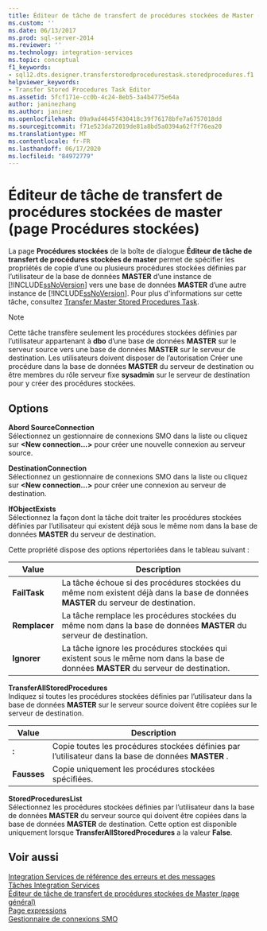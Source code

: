 ```yaml
---
title: Éditeur de tâche de transfert de procédures stockées de Master (page procédures stockées) | Microsoft Docs
ms.custom: ''
ms.date: 06/13/2017
ms.prod: sql-server-2014
ms.reviewer: ''
ms.technology: integration-services
ms.topic: conceptual
f1_keywords:
- sql12.dts.designer.transferstoredprocedurestask.storedprocedures.f1
helpviewer_keywords:
- Transfer Stored Procedures Task Editor
ms.assetid: 5fcf171e-cc0b-4c24-8eb5-3a4b4775e64a
author: janinezhang
ms.author: janinez
ms.openlocfilehash: 09a9ad4645f430418c39f76178bfe7a6757018dd
ms.sourcegitcommit: f71e523da72019de81a8bd5a0394a62f7f76ea20
ms.translationtype: MT
ms.contentlocale: fr-FR
ms.lasthandoff: 06/17/2020
ms.locfileid: "84972779"
---
```

# <a name="transfer-master-stored-procedures-task-editor-stored-procedures-page"></a>Éditeur de tâche de transfert de procédures stockées de master (page Procédures stockées)
  La page **Procédures stockées** de la boîte de dialogue **Éditeur de tâche de transfert de procédures stockées de master** permet de spécifier les propriétés de copie d’une ou plusieurs procédures stockées définies par l’utilisateur de la base de données **MASTER** d’une instance de [!INCLUDE[ssNoVersion](../includes/ssnoversion-md.md)] vers une base de données **MASTER** d’une autre instance de [!INCLUDE[ssNoVersion](../includes/ssnoversion-md.md)]. Pour plus d'informations sur cette tâche, consultez [Transfer Master Stored Procedures Task](control-flow/transfer-master-stored-procedures-task.md).  
  
> [!NOTE]  
>  Cette tâche transfère seulement les procédures stockées définies par l’utilisateur appartenant à **dbo** d’une base de données **MASTER** sur le serveur source vers une base de données **MASTER** sur le serveur de destination. Les utilisateurs doivent disposer de l’autorisation Créer une procédure dans la base de données **MASTER** du serveur de destination ou être membres du rôle serveur fixe **sysadmin** sur le serveur de destination pour y créer des procédures stockées.  
  
## <a name="options"></a>Options  
 **Abord SourceConnection**  
 Sélectionnez un gestionnaire de connexions SMO dans la liste ou cliquez sur **\<New connection...>** pour créer une nouvelle connexion au serveur source.  
  
 **DestinationConnection**  
 Sélectionnez un gestionnaire de connexions SMO dans la liste ou cliquez sur **\<New connection...>** pour créer une connexion au serveur de destination.  
  
 **IfObjectExists**  
 Sélectionnez la façon dont la tâche doit traiter les procédures stockées définies par l’utilisateur qui existent déjà sous le même nom dans la base de données **MASTER** du serveur de destination.  
  
 Cette propriété dispose des options répertoriées dans le tableau suivant :  
  
|Value|Description|  
|-----------|-----------------|  
|**FailTask**|La tâche échoue si des procédures stockées du même nom existent déjà dans la base de données **MASTER** du serveur de destination.|  
|**Remplacer**|La tâche remplace les procédures stockées du même nom dans la base de données **MASTER** du serveur de destination.|  
|**Ignorer**|La tâche ignore les procédures stockées qui existent sous le même nom dans la base de données **MASTER** du serveur de destination.|  
  
 **TransferAllStoredProcedures**  
 Indiquez si toutes les procédures stockées définies par l’utilisateur dans la base de données **MASTER** sur le serveur source doivent être copiées sur le serveur de destination.  
  
|Value|Description|  
|-----------|-----------------|  
|**:**|Copie toutes les procédures stockées définies par l’utilisateur dans la base de données **MASTER** .|  
|**Fausses**|Copie uniquement les procédures stockées spécifiées.|  
  
 **StoredProceduresList**  
 Sélectionnez les procédures stockées définies par l’utilisateur dans la base de données **MASTER** du serveur source qui doivent être copiées dans la base de données **MASTER** de destination. Cette option est disponible uniquement lorsque **TransferAllStoredProcedures** a la valeur **False**.  
  
## <a name="see-also"></a>Voir aussi  
 [Integration Services de référence des erreurs et des messages](../../2014/integration-services/integration-services-error-and-message-reference.md)   
 [Tâches Integration Services](control-flow/integration-services-tasks.md)   
 [Éditeur de tâche de transfert de procédures stockées de Master &#40;page général&#41;](general-page-of-integration-services-designers-options.md)   
 [Page expressions](expressions/expressions-page.md)   
 [Gestionnaire de connexions SMO](connection-manager/smo-connection-manager.md)  
  
  
